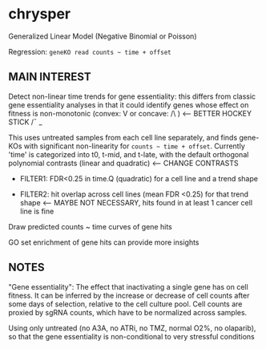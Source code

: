 # chrysper

Generalized Linear Model (Negative Binomial or Poisson)

Regression: 
`geneKO read counts ~ time + offset`


MAIN INTEREST
-------------

Detect non-linear time trends for gene essentiality: this differs from classic gene essentiality analyses in that it could identify genes whose effect on fitness is non-monotonic (convex: V or concave: /\ ) <-- BETTER HOCKEY STICK /¯ \_

This uses untreated samples from each cell line separately, and finds gene-KOs with significant non-linearity for `counts ~ time + offset`. Currently 'time' is categorized into t0, t-mid, and t-late, with the default orthogonal polynomial contrasts (linear and quadratic) <-- CHANGE CONTRASTS

- FILTER1: FDR<0.25 in time.Q (quadratic) for a cell line and a trend shape

- FILTER2: hit overlap across cell lines (mean FDR <0.25) for that trend shape <-- MAYBE NOT NECESSARY, hits found in at least 1 cancer cell line is fine

Draw predicted counts ~ time curves of gene hits

GO set enrichment of gene hits can provide more insights


NOTES
-----

"Gene essentiality": The effect that inactivating a single gene has on cell fitness. It can be inferred by the increase or decrease of cell counts after some days of selection, relative to the cell culture pool. Cell counts are proxied by sgRNA counts, which have to be normalized across samples.

Using only untreated (no A3A, no ATRi, no TMZ, normal O2%, no olaparib), so that the gene essentiality is non-conditional to very stressful conditions
